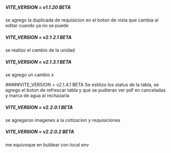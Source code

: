##### VITE_VERSION = v1.1.20 BETA

se agrego la duplicada de requisicion en el boton de vista que cambia al editar cuando ya no se puede

##### VITE_VERSION = v2.1.2.1 BETA

se realizo el cambio de la unidad

##### VITE_VERSION = v2.1.3.1 BETA

se agrego un cambio x

#####VITE_VERSION = v2.1.4.1 BETA
Se estilizo los status de la tabla, se agrego el boton de refrescar tabla y que se pudieran ver pdf en canceladas y marca de agua al rechazarla

##### VITE_VERSION = v2.2.0.1 BETA
se agregaron imagenes a la cotizacion y requisiciones

##### VITE_VERSION = v2.2.0.2 BETA
me equivoque en buldear con local env
